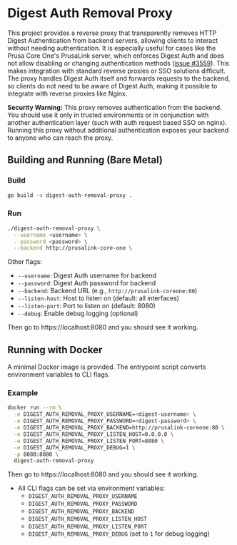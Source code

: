 # Digest Auth Removal Proxy

This project provides a reverse proxy that transparently removes HTTP Digest Authentication from backend servers, allowing clients to interact without needing authentication. It is especially useful for cases like the Prusa Core One's PrusaLink server, which enforces Digest Auth and does not allow disabling or changing authentication methods ([issue #3559](https://github.com/prusa3d/Prusa-Firmware-Buddy/issues/3559)). This makes integration with standard reverse proxies or SSO solutions difficult. The proxy handles Digest Auth itself and forwards requests to the backend, so clients do not need to be aware of Digest Auth, making it possible to integrate with reverse proxies like Nginx.

**Security Warning:**
This proxy removes authentication from the backend. You should use it only in trusted environments or in conjunction with another authentication layer (such with auth request based SSO on nginx). Running this proxy without additional authentication exposes your backend to anyone who can reach the proxy.

## Building and Running (Bare Metal)

### Build

```sh
go build -o digest-auth-removal-proxy .
```

### Run

```sh
./digest-auth-removal-proxy \
  --username <username> \
  --password <password> \
  --backend http://prusalink-core-one \
```

Other flags:

- `--username`: Digest Auth username for backend
- `--password`: Digest Auth password for backend
- `--backend`: Backend URL (e.g., `http://prusalink-coreone:80`)
- `--listen-host`: Host to listen on (default: all interfaces)
- `--listen-port`: Port to listen on (default: 8080)
- `--debug`: Enable debug logging (optional)

Then go to https://localhost:8080 and you should see it working.

## Running with Docker

A minimal Docker image is provided. The entrypoint script converts environment variables to CLI flags.

### Example

```sh
docker run --rm \
  -e DIGEST_AUTH_REMOVAL_PROXY_USERNAME=<digest-username> \
  -e DIGEST_AUTH_REMOVAL_PROXY_PASSWORD=<digest-password> \
  -e DIGEST_AUTH_REMOVAL_PROXY_BACKEND=http://prusalink-coreone:80 \
  -e DIGEST_AUTH_REMOVAL_PROXY_LISTEN_HOST=0.0.0.0 \
  -e DIGEST_AUTH_REMOVAL_PROXY_LISTEN_PORT=8080 \
  -e DIGEST_AUTH_REMOVAL_PROXY_DEBUG=1 \
  -p 8080:8080 \
  digest-auth-removal-proxy
```

Then go to https://localhost:8080 and you should see it working.

- All CLI flags can be set via environment variables:
  - `DIGEST_AUTH_REMOVAL_PROXY_USERNAME`
  - `DIGEST_AUTH_REMOVAL_PROXY_PASSWORD`
  - `DIGEST_AUTH_REMOVAL_PROXY_BACKEND`
  - `DIGEST_AUTH_REMOVAL_PROXY_LISTEN_HOST`
  - `DIGEST_AUTH_REMOVAL_PROXY_LISTEN_PORT`
  - `DIGEST_AUTH_REMOVAL_PROXY_DEBUG` (set to `1` for debug logging)

